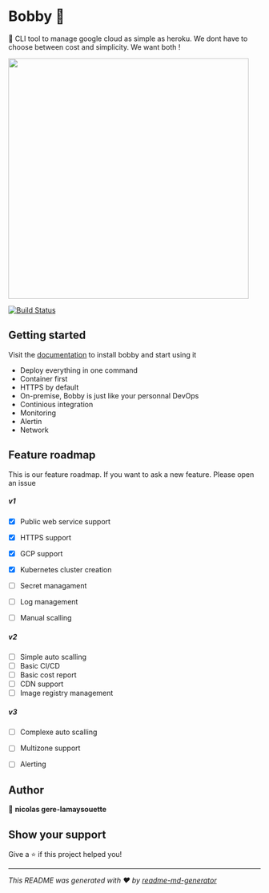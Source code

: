 # Bobby 🚀

🚀 CLI tool to manage google cloud as simple as heroku. We dont have to choose between cost and simplicity. We want both !

<img src="docs/render1567721170211.gif" height="480">
<br>


[![Build Status](https://dev.azure.com/mybobby/bobby-cli/_apis/build/status/nicolasgere.bobby?branchName=master)](https://dev.azure.com/mybobby/bobby-cli/_build/latest?definitionId=1&branchName=master)




## Getting started
Visit the [documentation](https://mybobby.gitbook.io/cli/ "documentation") to install bobby and start using it
- Deploy everything in one command
- Container first
- HTTPS by default
- On-premise, Bobby is just like your personnal DevOps
- Continious integration
- Monitoring
- Alertin
- Network


## Feature roadmap

This is our feature roadmap. If you want to ask a new feature. Please open an issue

##### v1
- [x] Public web service support
- [x] HTTPS support
- [x] GCP support
- [x] Kubernetes cluster creation
- [ ] Secret managament
- [ ] Log management
- [ ] Manual scalling


##### v2
- [ ] Simple auto scalling
- [ ] Basic CI/CD
- [ ] Basic cost report
- [ ] CDN support
- [ ] Image registry management

##### v3
- [ ] Complexe auto scalling
- [ ] Multizone support
- [ ] Alerting


## Author

👤 **nicolas gere-lamaysouette**


## Show your support

Give a ⭐️ if this project helped you!

***
_This README was generated with ❤️ by [readme-md-generator](https://github.com/kefranabg/readme-md-generator)_
